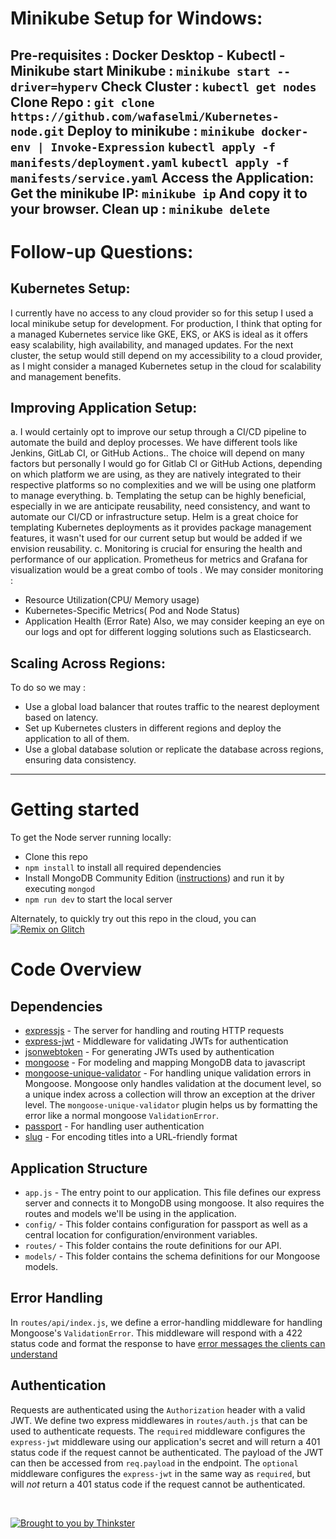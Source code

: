 # Minikube Setup for Windows:
Pre-requisites : Docker Desktop - Kubectl - Minikube
start Minikube :
`minikube start --driver=hyperv`
Check Cluster :
`kubectl get nodes`
Clone Repo :
`git clone https://github.com/wafaselmi/Kubernetes-node.git`
Deploy to minikube :
`minikube docker-env | Invoke-Expression`
`kubectl apply -f manifests/deployment.yaml`
`kubectl apply -f manifests/service.yaml`
Access the Application:
Get the minikube IP: `minikube ip`
And copy it to your browser.
Clean up :
`minikube delete`
-----------------------------------
# Follow-up Questions:

## Kubernetes Setup:
I currently have no access to any cloud provider so for this setup I used a local minikube setup for development. 
For production, I think that opting for a managed Kubernetes service like GKE, EKS, or AKS is ideal as it offers easy scalability, high availability, and managed updates.
For the next cluster, the setup would still depend on my accessibility to a cloud provider, as I might consider a managed Kubernetes setup in the cloud for scalability and management benefits.

## Improving Application Setup:

a. I would certainly opt to improve our setup through a CI/CD pipeline to automate the build and deploy processes. 
We have different tools like Jenkins, GitLab CI, or GitHub Actions.. The choice will depend on many factors but personally I would go for Gitlab CI or GitHub Actions, depending on which platform we are using, as they are natively integrated to their respective platforms so no complexities and we will be using one platform to manage everything.
b. Templating the setup can be highly beneficial, especially in we are anticipate reusability, need consistency, and want to automate our CI/CD or infrastructure setup.
Helm is a great choice for templating Kubernetes deployments as it provides package management features, it wasn't used for our current setup but would be added if we envision reusability.
c. Monitoring is crucial for ensuring the health and performance of our application. 
Prometheus for metrics and Grafana for visualization would be a great combo of tools . We may consider monitoring :
- Resource Utilization(CPU/ Memory usage)
- Kubernetes-Specific Metrics( Pod and Node Status)
- Application Health (Error Rate)
Also, we may consider keeping an eye on our logs and opt for different logging solutions such as Elasticsearch.
## Scaling Across Regions:
To do so we may :
- Use a global load balancer that routes traffic to the nearest deployment based on latency.
- Set up Kubernetes clusters in different regions and deploy the application to all of them.
- Use a global database solution or replicate the database across regions, ensuring data consistency.

------------------------------------------
# Getting started

To get the Node server running locally:

- Clone this repo
- `npm install` to install all required dependencies
- Install MongoDB Community Edition ([instructions](https://docs.mongodb.com/manual/installation/#tutorials)) and run it by executing `mongod`
- `npm run dev` to start the local server

Alternately, to quickly try out this repo in the cloud, you can [![Remix on Glitch](https://cdn.glitch.com/2703baf2-b643-4da7-ab91-7ee2a2d00b5b%2Fremix-button.svg)](https://glitch.com/edit/#!/remix/realworld)

# Code Overview

## Dependencies

- [expressjs](https://github.com/expressjs/express) - The server for handling and routing HTTP requests
- [express-jwt](https://github.com/auth0/express-jwt) - Middleware for validating JWTs for authentication
- [jsonwebtoken](https://github.com/auth0/node-jsonwebtoken) - For generating JWTs used by authentication
- [mongoose](https://github.com/Automattic/mongoose) - For modeling and mapping MongoDB data to javascript 
- [mongoose-unique-validator](https://github.com/blakehaswell/mongoose-unique-validator) - For handling unique validation errors in Mongoose. Mongoose only handles validation at the document level, so a unique index across a collection will throw an exception at the driver level. The `mongoose-unique-validator` plugin helps us by formatting the error like a normal mongoose `ValidationError`.
- [passport](https://github.com/jaredhanson/passport) - For handling user authentication
- [slug](https://github.com/dodo/node-slug) - For encoding titles into a URL-friendly format

## Application Structure

- `app.js` - The entry point to our application. This file defines our express server and connects it to MongoDB using mongoose. It also requires the routes and models we'll be using in the application.
- `config/` - This folder contains configuration for passport as well as a central location for configuration/environment variables.
- `routes/` - This folder contains the route definitions for our API.
- `models/` - This folder contains the schema definitions for our Mongoose models.

## Error Handling

In `routes/api/index.js`, we define a error-handling middleware for handling Mongoose's `ValidationError`. This middleware will respond with a 422 status code and format the response to have [error messages the clients can understand](https://github.com/gothinkster/realworld/blob/master/API.md#errors-and-status-codes)

## Authentication

Requests are authenticated using the `Authorization` header with a valid JWT. We define two express middlewares in `routes/auth.js` that can be used to authenticate requests. The `required` middleware configures the `express-jwt` middleware using our application's secret and will return a 401 status code if the request cannot be authenticated. The payload of the JWT can then be accessed from `req.payload` in the endpoint. The `optional` middleware configures the `express-jwt` in the same way as `required`, but will *not* return a 401 status code if the request cannot be authenticated.


<br />

[![Brought to you by Thinkster](https://raw.githubusercontent.com/gothinkster/realworld/master/media/end.png)](https://thinkster.io)
